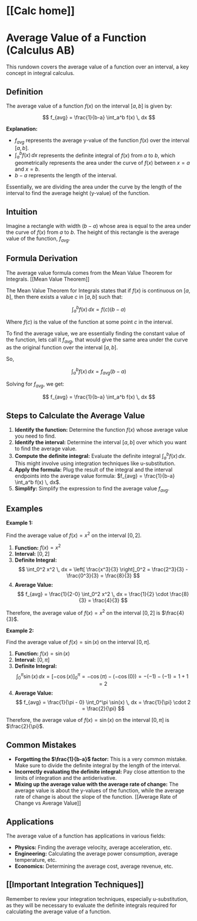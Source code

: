# [[Calc home]]
# Average Value of a Function (Calculus AB)

This rundown covers the average value of a function over an interval, a key concept in integral calculus.

## Definition

The average value of a function $f(x)$ on the interval $[a, b]$ is given by:

$$
f_{avg} = \frac{1}{b-a} \int_a^b f(x) \, dx
$$

**Explanation:**

*   $f_{avg}$ represents the average y-value of the function $f(x)$ over the interval $[a, b]$.
*   $\int_a^b f(x) \, dx$ represents the definite integral of $f(x)$ from $a$ to $b$, which geometrically represents the area under the curve of $f(x)$ between $x = a$ and $x = b$.
*   $b - a$ represents the length of the interval.

Essentially, we are dividing the area under the curve by the length of the interval to find the average height (y-value) of the function.

## Intuition

Imagine a rectangle with width $(b - a)$ whose area is equal to the area under the curve of $f(x)$ from $a$ to $b$.  The height of this rectangle is the average value of the function, $f_{avg}$.

## Formula Derivation

The average value formula comes from the Mean Value Theorem for Integrals. [[Mean Value Theorem]]

The Mean Value Theorem for Integrals states that if $f(x)$ is continuous on $[a, b]$, then there exists a value $c$ in $[a, b]$ such that:

$$
\int_a^b f(x) \, dx = f(c)(b - a)
$$

Where $f(c)$ is the value of the function at some point $c$ in the interval.

To find the average value, we are essentially finding the constant value of the function, lets call it $f_{avg}$, that would give the same area under the curve as the original function over the interval $[a, b]$.

So,

$$
\int_a^b f(x) \, dx = f_{avg}(b - a)
$$

Solving for $f_{avg}$, we get:

$$
f_{avg} = \frac{1}{b-a} \int_a^b f(x) \, dx
$$

## Steps to Calculate the Average Value

1.  **Identify the function:** Determine the function $f(x)$ whose average value you need to find.
2.  **Identify the interval:** Determine the interval $[a, b]$ over which you want to find the average value.
3.  **Compute the definite integral:** Evaluate the definite integral $\int_a^b f(x) \, dx$.  This might involve using integration techniques like u-substitution.
4.  **Apply the formula:** Plug the result of the integral and the interval endpoints into the average value formula: $f_{avg} = \frac{1}{b-a} \int_a^b f(x) \, dx$.
5.  **Simplify:** Simplify the expression to find the average value $f_{avg}$.

## Examples

**Example 1:**

Find the average value of $f(x) = x^2$ on the interval $[0, 2]$.

1.  **Function:** $f(x) = x^2$
2.  **Interval:** $[0, 2]$
3.  **Definite Integral:**
    $$
    \int_0^2 x^2 \, dx = \left[ \frac{x^3}{3} \right]_0^2 = \frac{2^3}{3} - \frac{0^3}{3} = \frac{8}{3}
    $$
4.  **Average Value:**
    $$
    f_{avg} = \frac{1}{2-0} \int_0^2 x^2 \, dx = \frac{1}{2} \cdot \frac{8}{3} = \frac{4}{3}
    $$

Therefore, the average value of $f(x) = x^2$ on the interval $[0, 2]$ is $\frac{4}{3}$.

**Example 2:**

Find the average value of $f(x) = \sin(x)$ on the interval $[0, \pi]$.

1.  **Function:** $f(x) = \sin(x)$
2.  **Interval:** $[0, \pi]$
3.  **Definite Integral:**
    $$
    \int_0^\pi \sin(x) \, dx = \left[ -\cos(x) \right]_0^\pi = -\cos(\pi) - (-\cos(0)) = -(-1) - (-1) = 1 + 1 = 2
    $$
4.  **Average Value:**
    $$
    f_{avg} = \frac{1}{\pi - 0} \int_0^\pi \sin(x) \, dx = \frac{1}{\pi} \cdot 2 = \frac{2}{\pi}
    $$

Therefore, the average value of $f(x) = \sin(x)$ on the interval $[0, \pi]$ is $\frac{2}{\pi}$.

## Common Mistakes

*   **Forgetting the $\frac{1}{b-a}$ factor:** This is a very common mistake.  Make sure to divide the definite integral by the length of the interval.
*   **Incorrectly evaluating the definite integral:** Pay close attention to the limits of integration and the antiderivative.
*   **Mixing up the average value with the average rate of change:** The average value is about the y-values of the function, while the average rate of change is about the slope of the function. [[Average Rate of Change vs Average Value]]

## Applications

The average value of a function has applications in various fields:

*   **Physics:** Finding the average velocity, average acceleration, etc.
*   **Engineering:** Calculating the average power consumption, average temperature, etc.
*   **Economics:** Determining the average cost, average revenue, etc.

## [[Important Integration Techniques]]

Remember to review your integration techniques, especially u-substitution, as they will be necessary to evaluate the definite integrals required for calculating the average value of a function.
